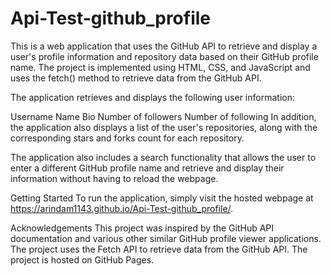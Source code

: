 # Api-Test-github_profile
This is a web application that uses the GitHub API to retrieve and display a user's profile information and repository data based on their GitHub profile name. The project is implemented using HTML, CSS, and JavaScript and uses the fetch() method to retrieve data from the GitHub API.

The application retrieves and displays the following user information:

Username
Name
Bio
Number of followers
Number of following
In addition, the application also displays a list of the user's repositories, along with the corresponding stars and forks count for each repository.

The application also includes a search functionality that allows the user to enter a different GitHub profile name and retrieve and display their information without having to reload the webpage.

Getting Started
To run the application, simply visit the hosted webpage at https://arindam1143.github.io/Api-Test-github_profile/.

Acknowledgements
This project was inspired by the GitHub API documentation and various other similar GitHub profile viewer applications.
The project uses the Fetch API to retrieve data from the GitHub API.
The project is hosted on GitHub Pages.

